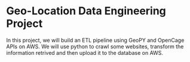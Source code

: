# Geo-Location Data Engineering Project
In this project, we will build an ETL pipeline using GeoPY and OpenCage APIs on AWS. We will use python to crawl some websites, transform the information retrived and then upload it to the database on AWS.
